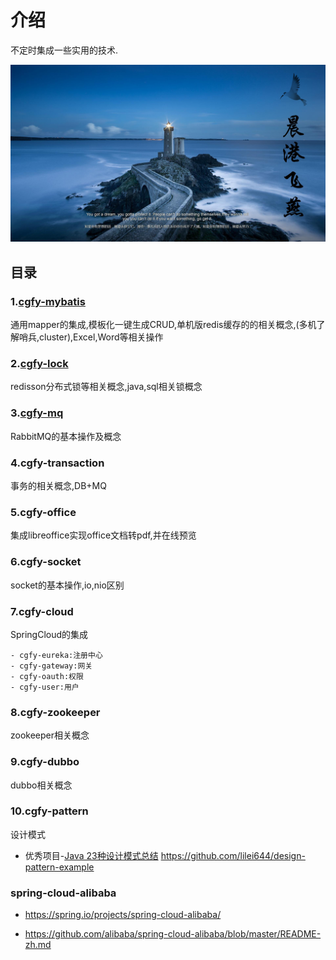 # 介绍
不定时集成一些实用的技术.


![cgfy](cgfy.jpg)


## 目录
### 1.[cgfy-mybatis](https://gitee.com/free/Mapper/wikis/Home )


通用mapper的集成,模板化一键生成CRUD,单机版redis缓存的的相关概念,(多机了解哨兵,cluster),Excel,Word等相关操作

### 2.[cgfy-lock](https://blog.csdn.net/qq877507054/article/details/107610780)


redisson分布式锁等相关概念,java,sql相关锁概念

### 3.[cgfy-mq](https://blog.csdn.net/qq877507054/article/details/102967445)


RabbitMQ的基本操作及概念

### 4.cgfy-transaction


事务的相关概念,DB+MQ

### 5.cgfy-office


集成libreoffice实现office文档转pdf,并在线预览

### 6.cgfy-socket

socket的基本操作,io,nio区别

### 7.cgfy-cloud

SpringCloud的集成

    - cgfy-eureka:注册中心
    - cgfy-gateway:网关
    - cgfy-oauth:权限
    - cgfy-user:用户
    
### 8.cgfy-zookeeper
zookeeper相关概念

### 9.cgfy-dubbo
dubbo相关概念

### 10.cgfy-pattern
设计模式
- 优秀项目-[Java 23种设计模式总结](https://lilei644.github.io/2018/06/21/2018-06-21/)
  https://github.com/lilei644/design-pattern-example 

### spring-cloud-alibaba
- https://spring.io/projects/spring-cloud-alibaba/

- https://github.com/alibaba/spring-cloud-alibaba/blob/master/README-zh.md








